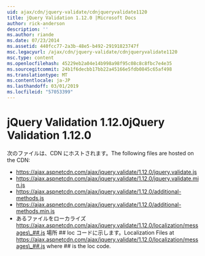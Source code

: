 ```yaml
---
uid: ajax/cdn/jquery-validate/cdnjqueryvalidate1120
title: jQuery Validation 1.12.0 |Microsoft Docs
author: rick-anderson
description: ''
ms.author: riande
ms.date: 07/23/2014
ms.assetid: 440fcc77-2a3b-48e5-b492-29191823747f
msc.legacyurl: /ajax/cdn/jquery-validate/cdnjqueryvalidate1120
msc.type: content
ms.openlocfilehash: 45229eb2a04e14b998a98f95c08c8c8fbc7e4e35
ms.sourcegitcommit: 24b1f6decbb17bb22a45166e5fdb0845c65af498
ms.translationtype: MT
ms.contentlocale: ja-JP
ms.lasthandoff: 03/01/2019
ms.locfileid: "57053399"
---
```

<a name="jquery-validation-1120"></a><span data-ttu-id="87554-102">jQuery Validation 1.12.0</span><span class="sxs-lookup"><span data-stu-id="87554-102">jQuery Validation 1.12.0</span></span>
====================
<span data-ttu-id="87554-103">次のファイルは、CDN にホストされます。</span><span class="sxs-lookup"><span data-stu-id="87554-103">The following files are hosted on the CDN:</span></span>

- https://ajax.aspnetcdn.com/ajax/jquery.validate/1.12.0/jquery.validate.js
- https://ajax.aspnetcdn.com/ajax/jquery.validate/1.12.0/jquery.validate.min.js
- https://ajax.aspnetcdn.com/ajax/jquery.validate/1.12.0/additional-methods.js
- https://ajax.aspnetcdn.com/ajax/jquery.validate/1.12.0/additional-methods.min.js
- <span data-ttu-id="87554-104">あるファイルをローカライズ https://ajax.aspnetcdn.com/ajax/jquery.validate/1.12.0/localization/messages\_##.js 場所 ## loc コードに示します。</span><span class="sxs-lookup"><span data-stu-id="87554-104">Localization Files at https://ajax.aspnetcdn.com/ajax/jquery.validate/1.12.0/localization/messages\_##.js where ## is the loc code.</span></span>
